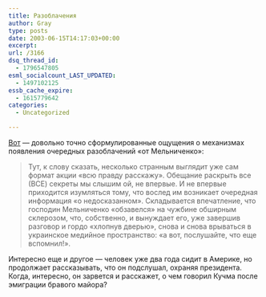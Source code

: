 ```yaml
---
title: Разоблачения
author: Gray
type: posts
date: 2003-06-15T14:17:03+00:00
excerpt:
url: /3166
dsq_thread_id:
  - 1796547805
esml_socialcount_LAST_UPDATED:
  - 1497102125
essb_cache_expire:
  - 1615779642
categories:
  - Uncategorized

---
```








<a href="http://www.temnik.com.ua/rus/criticism/3ee0b67784c7b/" target="_blank">Вот</a> &#8212; довольно точно сформулированные ощущения о механизмах появления очередных разоблачений &#171;от Мельниченко&#187;:

> Тут, к слову сказать, несколько странным выглядит уже сам формат акции &#171;всю правду расскажу&#187;. Обещание раскрыть все (ВСЕ) секреты мы слышим ой, не впервые. И не впервые приходится изумляться тому, что вослед им возникает очередная информация &#171;о недосказанном&#187;. Складывается впечатление, что господин Мельниченко &#171;обзавелся&#187; на чужбине обширным склерозом, что, собственно, и вынуждает его, уже завершив разговор и гордо &#171;хлопнув дверью&#187;, снова и снова врываться в украинское медийное пространство: &#171;а вот, послушайте, что еще вспомнил!&#187;. 

Интересно еще и другое &#8212; человек уже два года сидит в Америке, но продолжает рассказывать, что он подслушал, охраняя президента. Когда, интересно, он зарвется и расскажет, о чем говорил Кучма после эмиграции бравого майора?